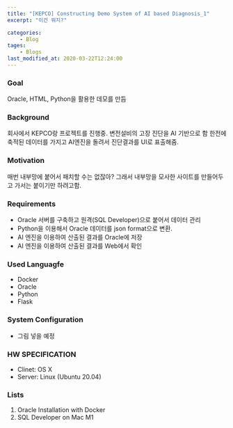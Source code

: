 ```yaml
---
title: "[KEPCO] Constructing Demo System of AI based Diagnosis_1"
excerpt: "이건 뭐지?"

categories:
    - Blog
tages:
    - Blogs
last_modified_at: 2020-03-22T12:24:00
---
```


### Goal
Oracle, HTML, Python을 활용한 데모를 만듬

### Background
회사에서 KEPCO랑 프로젝트를 진행중.
변전설비의 고장 진단을 AI 기반으로 함
한전에 축적된 데이터를 가지고 AI엔진을 돌려서 진단결과를 UI로 표출해줌. 

### Motivation
매번 내부망에 붙어서 패치할 수는 없잖아?
그래서 내부망을 모사한 사이트를 만들어두고 가서는 붙이기만 하려고함.

### Requirements
- Oracle 서버를 구축하고 원격(SQL Developer)으로 붙어서 데이터 관리
- Python을 이용해서 Oracle 데이터를 json format으로 변환.
- AI 엔진을 이용하여 산출된 결과를 Oracle에 저장
- AI 엔진을 이용하여 산출된 결과를 Web에서 확인

### Used Languagfe
- Docker
- Oracle
- Python
- Flask

### System Configuration
- 그림 넣을 예정

### HW SPECIFICATION
- Clinet: OS X
- Server: Linux (Ubuntu 20.04)

### Lists
1. Oracle Installation with Docker
2. SQL Developer on Mac M1